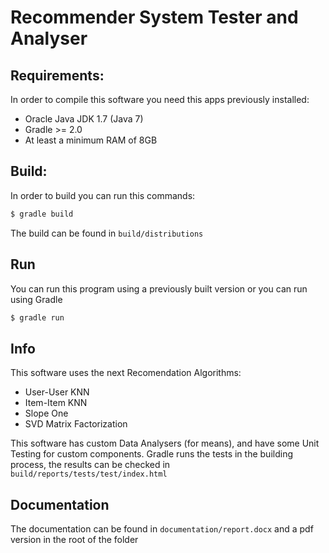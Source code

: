 Recommender System Tester and Analyser
======================================
Requirements:
-------------
In order to compile this software you need this apps previously installed:
* Oracle Java JDK 1.7 (Java 7)
* Gradle >= 2.0
* At least a minimum RAM of 8GB

Build:
------
In order to build you can run this commands:
```bash
$ gradle build
```
The build can be found in `build/distributions`

Run
---
You can run this program using a previously built version or you can run using Gradle
```bash
$ gradle run
```

Info
----
This software uses the next Recomendation Algorithms:
* User-User KNN
* Item-Item KNN
* Slope One
* SVD Matrix Factorization

This software has custom Data Analysers (for means), and have some Unit Testing for custom components. Gradle runs the
tests in the building process, the results can be checked in `build/reports/tests/test/index.html`

Documentation
-------------
The documentation can be found in `documentation/report.docx` and a pdf version in the root of the folder
